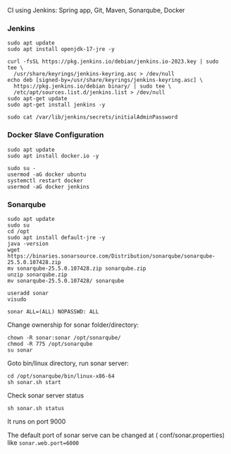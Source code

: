 CI using Jenkins: Spring app, Git, Maven, Sonarqube, Docker

### Jenkins

```
sudo apt update
sudo apt install openjdk-17-jre -y
```

```
curl -fsSL https://pkg.jenkins.io/debian/jenkins.io-2023.key | sudo tee \
  /usr/share/keyrings/jenkins-keyring.asc > /dev/null
echo deb [signed-by=/usr/share/keyrings/jenkins-keyring.asc] \
  https://pkg.jenkins.io/debian binary/ | sudo tee \
  /etc/apt/sources.list.d/jenkins.list > /dev/null
sudo apt-get update
sudo apt-get install jenkins -y
```

```
sudo cat /var/lib/jenkins/secrets/initialAdminPassword
```
### Docker Slave Configuration
```
sudo apt update
sudo apt install docker.io -y
```

```
sudo su - 
usermod -aG docker ubuntu
systemctl restart docker
usermod -aG docker jenkins
```

### Sonarqube

```
sudo apt update
sudo su
cd /opt
sudo apt install default-jre -y
java -version
wget https://binaries.sonarsource.com/Distribution/sonarqube/sonarqube-25.5.0.107428.zip
mv sonarqube-25.5.0.107428.zip sonarqube.zip
unzip sonarqube.zip
mv sonarqube-25.5.0.107428/ sonarqube
```

```
useradd sonar
visudo
```

`sonar ALL=(ALL) NOPASSWD: ALL`

Change ownership for sonar folder/directory:
```
chown -R sonar:sonar /opt/sonarqube/
chmod -R 775 /opt/sonarqube
su sonar
```
Goto bin/linux directory, run sonar server:
```
cd /opt/sonarqube/bin/linux-x86-64
sh sonar.sh start
```
Check sonar server status 
```
sh sonar.sh status
```
It runs on port 9000

The default port of sonar serve can be changed at ( conf/sonar.properties) like `sonar.web.port=6000`
